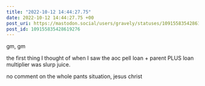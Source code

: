 ```yaml
---
title: "2022-10-12 14:44:27.75"
date: 2022-10-12 14:44:27.75 +00
post_uri: https://mastodon.social/users/gravely/statuses/109155835428619276
post_id: 109155835428619276
---
```

gm, gm

the first thing I thought of when I saw the aoc pell loan + parent PLUS loan multiplier was slurp juice.

no comment on the whole pants situation, jesus christ



